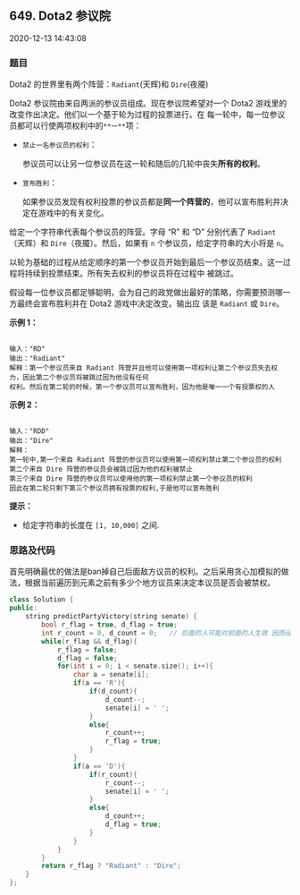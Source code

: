 ## 649. Dota2 参议院

2020-12-13 14:43:08 

### 题目

Dota2 的世界里有两个阵营：``Radiant``(天辉)和 ``Dire``(夜魇)

Dota2 参议院由来自两派的参议员组成。现在参议院希望对一个 Dota2 游戏里的改变作出决定。他们以一个基于轮为过程的投票进行。在 
每一轮中，每一位参议员都可以行使两项权利中的``**一**``项：


- ``禁止一名参议员的权利``：
  
  参议员可以让另一位参议员在这一轮和随后的几轮中丧失**所有的权利**。

- ``宣布胜利``：
  
  如果参议员发现有权利投票的参议员都是**同一个阵营的**，他可以宣布胜利并决定在游戏中的有关变化。

 

给定一个字符串代表每个参议员的阵营。字母 “R” 和 “D” 分别代表了 ``Radiant``（天辉）和 ``Dire``（夜魇）。然后，如果有 ``n`` 
个参议员，给定字符串的大小将是 ``n``。

以轮为基础的过程从给定顺序的第一个参议员开始到最后一个参议员结束。这一过程将持续到投票结束。所有失去权利的参议员将在过程中
被跳过。

假设每一位参议员都足够聪明，会为自己的政党做出最好的策略，你需要预测哪一方最终会宣布胜利并在 Dota2 游戏中决定改变。输出应 
该是 ``Radiant`` 或 ``Dire``。

 

**示例 1：**

```

输入："RD"
输出："Radiant"
解释：第一个参议员来自 Radiant 阵营并且他可以使用第一项权利让第二个参议员失去权力，因此第二个参议员将被跳过因为他没有任何 
权利。然后在第二轮的时候，第一个参议员可以宣布胜利，因为他是唯一一个有投票权的人
```

**示例 2：**

```

输入："RDD"
输出："Dire"
解释：
第一轮中,第一个来自 Radiant 阵营的参议员可以使用第一项权利禁止第二个参议员的权利
第二个来自 Dire 阵营的参议员会被跳过因为他的权利被禁止
第三个来自 Dire 阵营的参议员可以使用他的第一项权利禁止第一个参议员的权利
因此在第二轮只剩下第三个参议员拥有投票的权利,于是他可以宣布胜利
```

 

**提示：**


- 给定字符串的长度在 ``[1, 10,000]`` 之间.

### 思路及代码

首先明确最优的做法是ban掉自己后面敌方议员的权利。之后采用贪心加模拟的做法，根据当前遍历到元素之前有多少个地方议员来决定本议员是否会被禁权。

```cpp
class Solution {
public:
    string predictPartyVictory(string senate) {
        bool r_flag = true, d_flag = true;
        int r_count = 0, d_count = 0;   // 后面的人可能对前面的人生效 因而设置为全局变量
        while(r_flag && d_flag){
            r_flag = false;
            d_flag = false;
            for(int i = 0; i < senate.size(); i++){
                char a = senate[i];
                if(a == 'R'){
                    if(d_count){
                        d_count--;
                        senate[i] = ' ';
                    }
                    else{
                        r_count++;
                        r_flag = true;
                    }
                }
                if(a == 'D'){
                    if(r_count){
                        r_count--;
                        senate[i] = ' ';
                    }
                    else{
                        d_count++;
                        d_flag = true;
                    }
                }
            }
        }
        return r_flag ? "Radiant" : "Dire";
    }
};
```